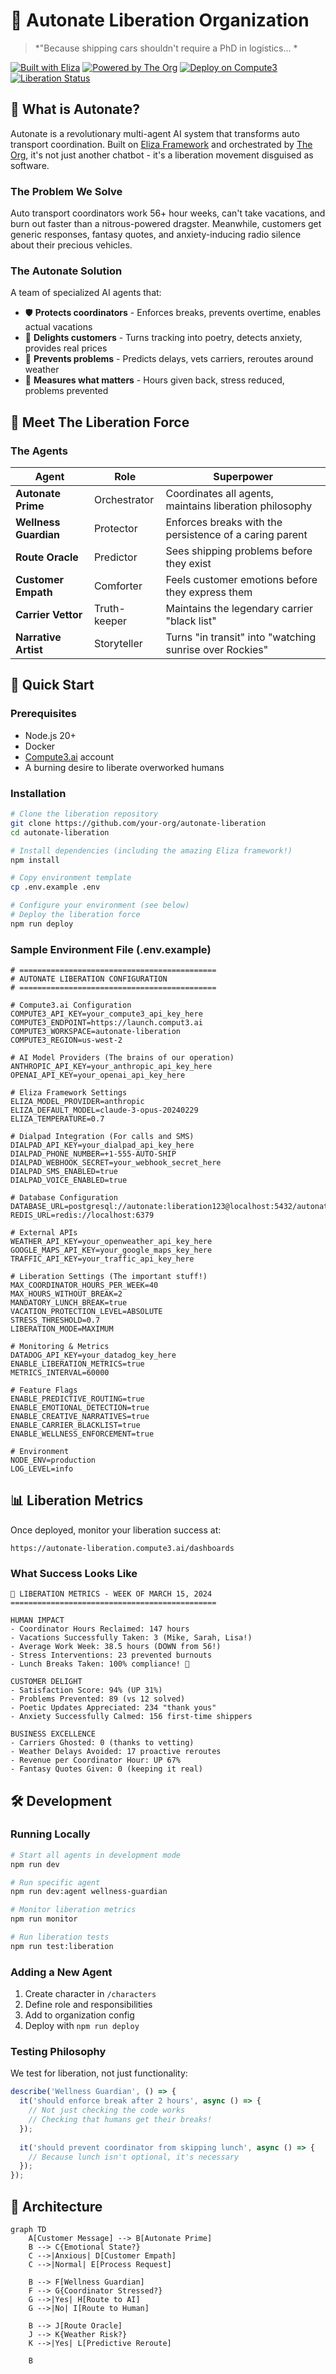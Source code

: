 # 🚀 Autonate Liberation Organization

> *"Because shipping cars shouldn't require a PhD in logistics... *

[![Built with Eliza](https://img.shields.io/badge/Built%20with-Eliza%20Framework-purple)](https://github.com/elizaOS/eliza)
[![Powered by The Org](https://img.shields.io/badge/Powered%20by-The%20Org-blue)](https://github.com/elizaOS/the-org)
[![Deploy on Compute3](https://img.shields.io/badge/Deploy%20on-Compute3.ai-green)](https://compute3.ai)
[![Liberation Status](https://img.shields.io/badge/Coordinators-LIBERATED-success)](https://autonate-liberation.compute3.ai/metrics)

## 🌟 What is Autonate?

Autonate is a revolutionary multi-agent AI system that transforms auto transport coordination. Built on [Eliza Framework](https://github.com/elizaOS/eliza) and orchestrated by [The Org](https://github.com/elizaOS/the-org), it's not just another chatbot - it's a liberation movement disguised as software.

### The Problem We Solve

Auto transport coordinators work 56+ hour weeks, can't take vacations, and burn out faster than a nitrous-powered dragster. Meanwhile, customers get generic responses, fantasy quotes, and anxiety-inducing radio silence about their precious vehicles.

### The Autonate Solution

A team of specialized AI agents that:
- 🛡️ **Protects coordinators** - Enforces breaks, prevents overtime, enables actual vacations
- 💝 **Delights customers** - Turns tracking into poetry, detects anxiety, provides real prices
- 🔮 **Prevents problems** - Predicts delays, vets carriers, reroutes around weather
- 🎯 **Measures what matters** - Hours given back, stress reduced, problems prevented

## 🤖 Meet The Liberation Force

### The Agents

| Agent | Role | Superpower |
|-------|------|------------|
| **Autonate Prime** | Orchestrator | Coordinates all agents, maintains liberation philosophy |
| **Wellness Guardian** | Protector | Enforces breaks with the persistence of a caring parent |
| **Route Oracle** | Predictor | Sees shipping problems before they exist |
| **Customer Empath** | Comforter | Feels customer emotions before they express them |
| **Carrier Vettor** | Truth-keeper | Maintains the legendary carrier "black list" |
| **Narrative Artist** | Storyteller | Turns "in transit" into "watching sunrise over Rockies" |

## 🚀 Quick Start

### Prerequisites
- Node.js 20+
- Docker
- [Compute3.ai](https://compute3.ai) account
- A burning desire to liberate overworked humans

### Installation

```bash
# Clone the liberation repository
git clone https://github.com/your-org/autonate-liberation
cd autonate-liberation

# Install dependencies (including the amazing Eliza framework!)
npm install

# Copy environment template
cp .env.example .env

# Configure your environment (see below)
# Deploy the liberation force
npm run deploy
```

### Sample Environment File (.env.example)

```env
# ============================================
# AUTONATE LIBERATION CONFIGURATION
# ============================================

# Compute3.ai Configuration
COMPUTE3_API_KEY=your_compute3_api_key_here
COMPUTE3_ENDPOINT=https://launch.comput3.ai
COMPUTE3_WORKSPACE=autonate-liberation
COMPUTE3_REGION=us-west-2

# AI Model Providers (The brains of our operation)
ANTHROPIC_API_KEY=your_anthropic_api_key_here
OPENAI_API_KEY=your_openai_api_key_here

# Eliza Framework Settings
ELIZA_MODEL_PROVIDER=anthropic
ELIZA_DEFAULT_MODEL=claude-3-opus-20240229
ELIZA_TEMPERATURE=0.7

# Dialpad Integration (For calls and SMS)
DIALPAD_API_KEY=your_dialpad_api_key_here
DIALPAD_PHONE_NUMBER=+1-555-AUTO-SHIP
DIALPAD_WEBHOOK_SECRET=your_webhook_secret_here
DIALPAD_SMS_ENABLED=true
DIALPAD_VOICE_ENABLED=true

# Database Configuration
DATABASE_URL=postgresql://autonate:liberation123@localhost:5432/autonate_db
REDIS_URL=redis://localhost:6379

# External APIs
WEATHER_API_KEY=your_openweather_api_key_here
GOOGLE_MAPS_API_KEY=your_google_maps_key_here
TRAFFIC_API_KEY=your_traffic_api_key_here

# Liberation Settings (The important stuff!)
MAX_COORDINATOR_HOURS_PER_WEEK=40
MAX_HOURS_WITHOUT_BREAK=2
MANDATORY_LUNCH_BREAK=true
VACATION_PROTECTION_LEVEL=ABSOLUTE
STRESS_THRESHOLD=0.7
LIBERATION_MODE=MAXIMUM

# Monitoring & Metrics
DATADOG_API_KEY=your_datadog_key_here
ENABLE_LIBERATION_METRICS=true
METRICS_INTERVAL=60000

# Feature Flags
ENABLE_PREDICTIVE_ROUTING=true
ENABLE_EMOTIONAL_DETECTION=true
ENABLE_CREATIVE_NARRATIVES=true
ENABLE_CARRIER_BLACKLIST=true
ENABLE_WELLNESS_ENFORCEMENT=true

# Environment
NODE_ENV=production
LOG_LEVEL=info
```

## 📊 Liberation Metrics

Once deployed, monitor your liberation success at:

```
https://autonate-liberation.compute3.ai/dashboards
```

### What Success Looks Like

```
🎯 LIBERATION METRICS - WEEK OF MARCH 15, 2024
==============================================

HUMAN IMPACT
- Coordinator Hours Reclaimed: 147 hours
- Vacations Successfully Taken: 3 (Mike, Sarah, Lisa!)  
- Average Work Week: 38.5 hours (DOWN from 56!)
- Stress Interventions: 23 prevented burnouts
- Lunch Breaks Taken: 100% compliance! 🎉

CUSTOMER DELIGHT  
- Satisfaction Score: 94% (UP 31%)
- Problems Prevented: 89 (vs 12 solved)
- Poetic Updates Appreciated: 234 "thank yous"
- Anxiety Successfully Calmed: 156 first-time shippers

BUSINESS EXCELLENCE
- Carriers Ghosted: 0 (thanks to vetting)
- Weather Delays Avoided: 17 proactive reroutes
- Revenue per Coordinator Hour: UP 67%
- Fantasy Quotes Given: 0 (keeping it real)
```

## 🛠️ Development

### Running Locally

```bash
# Start all agents in development mode
npm run dev

# Run specific agent
npm run dev:agent wellness-guardian

# Monitor liberation metrics
npm run monitor

# Run liberation tests
npm run test:liberation
```

### Adding a New Agent

1. Create character in `/characters`
2. Define role and responsibilities
3. Add to organization config
4. Deploy with `npm run deploy`

### Testing Philosophy

We test for liberation, not just functionality:

```javascript
describe('Wellness Guardian', () => {
  it('should enforce break after 2 hours', async () => {
    // Not just checking the code works
    // Checking that humans get their breaks!
  });
  
  it('should prevent coordinator from skipping lunch', async () => {
    // Because lunch isn't optional, it's necessary
  });
});
```

## 🎨 Architecture

```mermaid
graph TD
    A[Customer Message] --> B[Autonate Prime]
    B --> C{Emotional State?}
    C -->|Anxious| D[Customer Empath]
    C -->|Normal| E[Process Request]
    
    B --> F[Wellness Guardian]
    F --> G{Coordinator Stressed?}
    G -->|Yes| H[Route to AI]
    G -->|No| I[Route to Human]
    
    B --> J[Route Oracle]
    J --> K{Weather Risk?}
    K -->|Yes| L[Predictive Reroute]
    
    B
